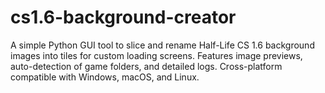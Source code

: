 # cs1.6-background-creator
A simple Python GUI tool to slice and rename Half-Life CS 1.6 background images into tiles for custom loading screens. Features image previews, auto-detection of game folders, and detailed logs. Cross-platform compatible with Windows, macOS, and Linux.
